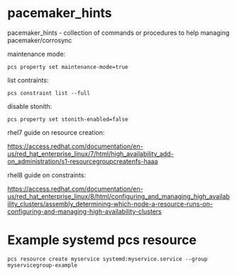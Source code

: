 # pacemaker_hints
pacemaker_hints - collection of commands or procedures to help managing pacemaker/corrosync


maintenance mode:

``pcs property set maintenance-mode=true``

list contraints:

``pcs constraint list --full``


disable stonith:

``pcs property set stonith-enabled=false``


rhel7 guide on resource creation:

https://access.redhat.com/documentation/en-us/red_hat_enterprise_linux/7/html/high_availability_add-on_administration/s1-resourcegroupcreatenfs-haaa


rhel8 guide on constraints:

https://access.redhat.com/documentation/en-us/red_hat_enterprise_linux/8/html/configuring_and_managing_high_availability_clusters/assembly_determining-which-node-a-resource-runs-on-configuring-and-managing-high-availability-clusters


<h1>Example systemd pcs resource</h1>


``pcs resource create myservice systemd:myservice.service --group myservicegroup-example``

